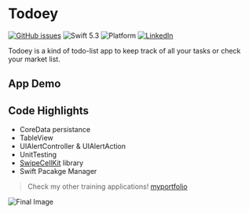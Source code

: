 # Todoey

[![GitHub issues](https://img.shields.io/github/issues/santirodriguezaffonso/To-Do-List-iOS?logo=github)](https://github.com/santirodriguezaffonso/To-Do-List-iOS/issues)
![Swift 5.3](https://img.shields.io/badge/Swift-5.6-orange.svg?style=flat)
![Platform](https://img.shields.io/badge/plataform-iOS-white)
[![LinkedIn](https://img.shields.io/badge/LinkedIn-santiagorodriguezaffonso-blue)](https://www.linkedin.com/in/santiagorodriguezaffonso/)

Todoey is a kind of todo-list app to keep track of all your tasks or check your market list.

## App Demo


## Code Highlights

- CoreData persistance
- TableView
- UIAlertController & UIAlertAction
- UnitTesting
- [SwipeCellKit](https://github.com/SwipeCellKit/SwipeCellKit) library
- Swift Pacakge Manager



>Check my other training applications! [myportfolio](https://santiagorodriguezaffonso.notion.site/App-Portfolio-ea7f8e9bdac84c2c81541781a1e92668)

![Final Image](https://user-images.githubusercontent.com/100100565/172270362-2ff7b9f2-9678-458d-ac36-f5e4f3f7a772.png)
